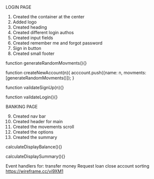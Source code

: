 LOGIN PAGE

1. Created the container at the center
2. Added logo
3. Created heading
4. Created different login authos
5. Created input fields
6. Created remember me and forgot password
7. Sign in button
8. Created small footer

function generateRandomMovments(){}

function createNewAccount(n){
acccount.push({name: n, movments: [generateRandomMovments()]);
}

function vaildateSignUp(n){}

function vaildateLogin(){}

BANKING PAGE

9. Created nav bar
10. Created header for main
11. Created the movements scroll
12. Created the options
13. Created the summary

calculateDisplayBalance(){}

calculateDisplaySummary(){}

Event handlers for:
transfer money
Request loan
close account
sorting
https://wireframe.cc/vi9XM1
